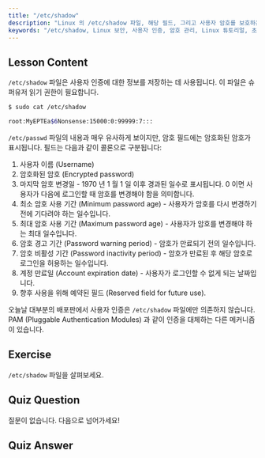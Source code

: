 ```yaml
---
title: "/etc/shadow"
description: "Linux 의 /etc/shadow 파일, 해당 필드, 그리고 사용자 암호를 보호하는 방법에 대해 알아보세요. 초보자를 위한 Linux 인증을 이해합니다."
keywords: "/etc/shadow, Linux 보안, 사용자 인증, 암호 관리, Linux 튜토리얼, 초보자 가이드"
---
```


## Lesson Content

`/etc/shadow` 파일은 사용자 인증에 대한 정보를 저장하는 데 사용됩니다. 이 파일은 슈퍼유저 읽기 권한이 필요합니다.

```bash
$ sudo cat /etc/shadow

root:MyEPTEa$6Nonsense:15000:0:99999:7:::
```

`/etc/passwd` 파일의 내용과 매우 유사하게 보이지만, 암호 필드에는 암호화된 암호가 표시됩니다. 필드는 다음과 같이 콜론으로 구분됩니다:

1. 사용자 이름 (Username)
2. 암호화된 암호 (Encrypted password)
3. 마지막 암호 변경일 - 1970 년 1 월 1 일 이후 경과된 일수로 표시됩니다. 0 이면 사용자가 다음에 로그인할 때 암호를 변경해야 함을 의미합니다.
4. 최소 암호 사용 기간 (Minimum password age) - 사용자가 암호를 다시 변경하기 전에 기다려야 하는 일수입니다.
5. 최대 암호 사용 기간 (Maximum password age) - 사용자가 암호를 변경해야 하는 최대 일수입니다.
6. 암호 경고 기간 (Password warning period) - 암호가 만료되기 전의 일수입니다.
7. 암호 비활성 기간 (Password inactivity period) - 암호가 만료된 후 해당 암호로 로그인을 허용하는 일수입니다.
8. 계정 만료일 (Account expiration date) - 사용자가 로그인할 수 없게 되는 날짜입니다.
9. 향후 사용을 위해 예약된 필드 (Reserved field for future use).

오늘날 대부분의 배포판에서 사용자 인증은 `/etc/shadow` 파일에만 의존하지 않습니다. PAM (Pluggable Authentication Modules) 과 같이 인증을 대체하는 다른 메커니즘이 있습니다.

## Exercise

`/etc/shadow` 파일을 살펴보세요.

## Quiz Question

질문이 없습니다. 다음으로 넘어가세요!

## Quiz Answer
